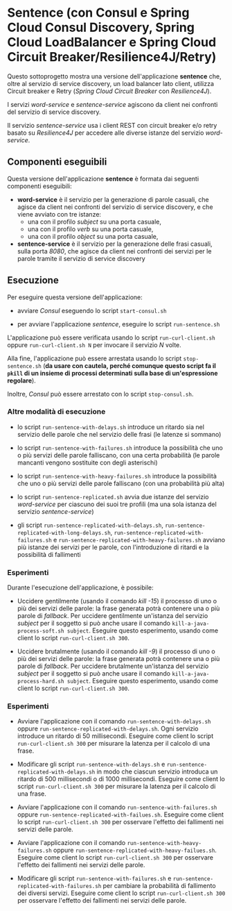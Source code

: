 # Sentence (con Consul e Spring Cloud Consul Discovery, Spring Cloud LoadBalancer e Spring Cloud Circuit Breaker/Resilience4J/Retry)

Questo sottoprogetto mostra una versione dell'applicazione **sentence** che, oltre al servizio di service discovery, un load balancer lato client, utilizza Circuit breaker e Retry (*Spring Cloud Circuit Breaker* con *Resilience4J*). 

I servizi *word-service* e *sentence-service* agiscono da client nei confronti del servizio di service discovery. 

Il servizio *sentence-service* usa i client REST con circuit breaker e/o retry basato su *Resilience4J* per accedere alle diverse istanze del servizio *word-service*. 

## Componenti eseguibili

Questa versione dell'applicazione **sentence** è formata dai seguenti componenti eseguibili: 

* **word-service** è il servizio per la generazione di parole casuali, che agisce da client nei confronti del servizio di service discovery, e che viene avviato con tre istanze: 
  * una con il profilo *subject* su una porta casuale, 
  * una con il profilo *verb* su una porta casuale, 
  * una con il profilo *object* su una porta casuale, 
* **sentence-service** è il servizio per la generazione delle frasi casuali, sulla porta *8080*, che agisce da client nei confronti dei servizi per le parole tramite il servizio di service discovery 

## Esecuzione 

Per eseguire questa versione dell'applicazione: 

* avviare *Consul* eseguendo lo script `start-consul.sh` 

* per avviare l'applicazione *sentence*, eseguire lo script `run-sentence.sh` 

L'applicazione può essere verificata usando lo script `run-curl-client.sh` oppure `run-curl-client.sh N` per invocare il servizio *N* volte.  

Alla fine, l'applicazione può essere arrestata usando lo script `stop-sentence.sh` 
(**da usare con cautela, perché comunque questo script fa il `pkill` di un insieme di processi determinati sulla base di un'espressione regolare**). 

Inoltre, *Consul* può essere arrestato con lo script `stop-consul.sh`. 

### Altre modalità di esecuzione 

* lo script `run-sentence-with-delays.sh` introduce un ritardo sia nel servizio delle parole che nel servizio delle frasi (le latenze si sommano)

* lo script `run-sentence-with-failures.sh` introduce la possibilità che uno o più servizi delle parole falliscano, con una certa probabilità (le parole mancanti vengono sostituite con degli asterischi) 

* lo script `run-sentence-with-heavy-failures.sh` introduce la possibilità che uno o più servizi delle parole falliscano (con una probabilità più alta) 

* lo script `run-sentence-replicated.sh` avvia due istanze del servizio *word-service* per ciascuno dei suoi tre profili (ma una sola istanza del servizio *sentence-service*)

* gli script `run-sentence-replicated-with-delays.sh`, `run-sentence-replicated-with-long-delays.sh`, `run-sentence-replicated-with-failures.sh` e `run-sentence-replicated-with-heavy-failures.sh` avviano più istanze dei servizi per le parole, con l'introduzione di ritardi e la possibilità di fallimenti 

### Esperimenti 

Durante l'esecuzione dell'applicazione, è possibile: 

* Uccidere gentilmente (usando il comando *kill -15*) il processo di uno o più dei servizi delle parole: 
  la frase generata potrà contenere una o più parole di *fallback*. 
  Per uccidere gentilmente un'istanza del servizio *subject* per il soggetto si può anche usare il comando `kill-a-java-process-soft.sh subject`.
  Eseguire questo esperimento, usando come client lo script `run-curl-client.sh 300`. 

* Uccidere brutalmente (usando il comando *kill -9*) il processo di uno o più dei servizi delle parole: 
  la frase generata potrà contenere una o più parole di *fallback*. 
  Per uccidere brutalmente un'istanza del servizio *subject* per il soggetto si può anche usare il comando `kill-a-java-process-hard.sh subject`.
  Eseguire questo esperimento, usando come client lo script `run-curl-client.sh 300`. 

### Esperimenti 

* Avviare l'applicazione con il comando `run-sentence-with-delays.sh` oppure `run-sentence-replicated-with-delays.sh`. 
  Ogni servizio introduce un ritardo di 50 millisecondi. 
  Eseguire come client lo script `run-curl-client.sh 300` per misurare la latenza per il calcolo di una frase. 

* Modificare gli script `run-sentence-with-delays.sh` e `run-sentence-replicated-with-delays.sh` in modo che ciascun servizio introduca un ritardo di 500 millisecondi o di 1000 millisecondi. 
  Eseguire come client lo script `run-curl-client.sh 300` per misurare la latenza per il calcolo di una frase. 

* Avviare l'applicazione con il comando `run-sentence-with-failures.sh` oppure `run-sentence-replicated-with-failues.sh`. 
  Eseguire come client lo script `run-curl-client.sh 300` per osservare l'effetto dei fallimenti nei servizi delle parole. 

* Avviare l'applicazione con il comando `run-sentence-with-heavy-failures.sh` oppure `run-sentence-replicated-with-heavy-failues.sh`. 
  Eseguire come client lo script `run-curl-client.sh 300` per osservare l'effetto dei fallimenti nei servizi delle parole. 

* Modificare gli script `run-sentence-with-failures.sh` e `run-sentence-replicated-with-failures.sh` per cambiare la probabilità di fallimento dei diversi servizi. 
  Eseguire come client lo script `run-curl-client.sh 300` per osservare l'effetto dei fallimenti nei servizi delle parole. 
